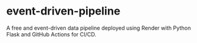 # event-driven-pipeline
A free and event-driven data pipeline deployed using Render with Python Flask and GitHub Actions for CI/CD.
